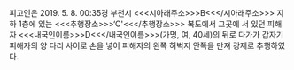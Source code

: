 피고인은 2019. 5. 8. 00:35경 부천시 <<<시아래주소>>>B<<</시아래주소>>> 지하 1층에 있는 <<<추행장소>>>‘C'<<</추행장소>>> 복도에서 그곳에 서 있던 피해자 <<<내국인이름>>>D<<</내국인이름>>>(가명, 여, 40세)의 뒤로 다가가 갑자기 피해자의 양 다리 사이로 손을 넣어 피해자의 왼쪽 허벅지 안쪽을 만져 강제로 추행하였다.